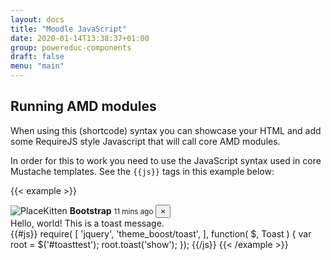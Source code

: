 ```yaml
---
layout: docs
title: "Moodle JavaScript"
date: 2020-01-14T13:38:37+01:00
group: powereduc-components
draft: false
menu: "main"
---
```


## Running AMD modules

When using this (shortcode) syntax you can showcase your HTML and add some RequireJS style Javascript that will call core AMD modules.

In order for this to work you need to use the JavaScript syntax used in core Mustache templates. See the ```{{js}}``` tags in this example below:

{{< example >}}
<div id="toasttest" role="alert" aria-live="assertive" aria-atomic="true" class="toast" data-autohide="false">
  <div class="toast-header">
    <img src="http://placekitten.com/50/50" class="rounded mr-2" alt="PlaceKitten">
    <strong class="mr-auto">Bootstrap</strong>
    <small>11 mins ago</small>
    <button type="button" class="ml-2 mb-1 close" data-dismiss="toast" aria-label="Close">
      <span aria-hidden="true">&times;</span>
    </button>
  </div>
  <div class="toast-body">
    Hello, world! This is a toast message.
  </div>
</div>
{{#js}}
require(
[
    'jquery',
    'theme_boost/toast',
],
function(
    $,
    Toast
) {
    var root = $('#toasttest');
    root.toast('show');
});
{{/js}}
{{< /example >}}